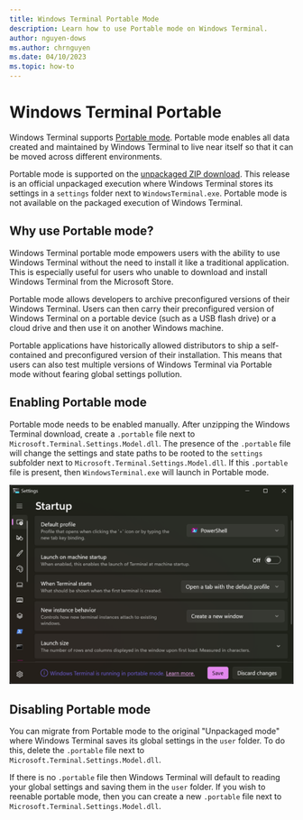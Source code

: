 ```yaml
---
title: Windows Terminal Portable Mode
description: Learn how to use Portable mode on Windows Terminal.
author: nguyen-dows
ms.author: chrnguyen
ms.date: 04/10/2023
ms.topic: how-to 
---
```


# Windows Terminal Portable
Windows Terminal supports [Portable mode](https://en.wikipedia.org/wiki/Portable_application). Portable mode enables all data created and maintained by Windows Terminal to live near itself so that it can be moved across different environments. 

Portable mode is supported on the [unpackaged ZIP download](https://github.com/microsoft/terminal/releases). This release is an official unpackaged execution where Windows Terminal stores its settings in a `settings` folder next to `WindowsTerminal.exe`. Portable mode is not available on the packaged execution of Windows Terminal.

## Why use Portable mode? 
Windows Terminal portable mode empowers users with the ability to use Windows Terminal without the need to install it like a traditional application. 
This is especially useful for users who unable to download and install Windows Terminal from the Microsoft Store. 

Portable mode allows developers to archive preconfigured versions of their Windows Terminal. Users can then carry their preconfigured version of Windows Terminal on a portable device (such as a USB flash drive) or a cloud drive and then use it on another Windows machine. 

Portable applications have historically allowed distributors to ship a self-contained and preconfigured version of their installation. This means that users can also test multiple versions of Windows Terminal via Portable mode without fearing global settings pollution. 

## Enabling Portable mode
Portable mode needs to be enabled manually. After unzipping the Windows Terminal download, create a `.portable` file next to `Microsoft.Terminal.Settings.Model.dll`. 
The presence of the `.portable` file will change the settings and state paths to be rooted to the `settings` subfolder next to `Microsoft.Terminal.Settings.Model.dll`.
If this `.portable` file is present, then `WindowsTerminal.exe` will launch in Portable mode.

![Windows Terminal portable mode](./images/portable-mode.png)

## Disabling Portable mode
You can migrate from Portable mode to the original "Unpackaged mode" where Windows Terminal saves its global settings in the `user` folder.
To do this, delete the `.portable` file next to `Microsoft.Terminal.Settings.Model.dll`.

If there is no `.portable` file then Windows Terminal will default to reading your global settings and saving them in the `user` folder.
If you wish to reenable portable mode, then you can create a new `.portable` file next to `Microsoft.Terminal.Settings.Model.dll`.
